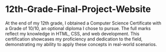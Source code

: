 # 12th-Grade-Final-Project-Website
At the end of my 12th grade, I obtained a Computer Science Certificate with a Grade of 10/10, an optional diploma I chose to pursue. The full marks reflect my knowledge in HTML, CSS, and web development. This certification showcases my proficiency and dedication to the field, demonstrating my ability to apply these concepts in real-world scenarios.

